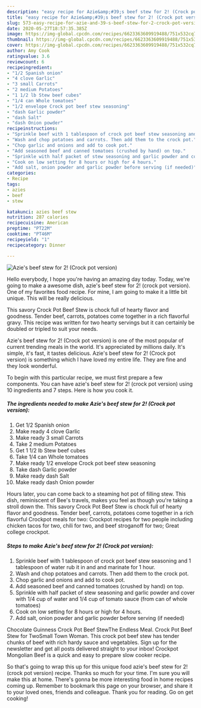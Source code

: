 ```yaml
---
description: "easy recipe for Azie&amp;#39;s beef stew for 2! (Crock pot version) | how to make the best Azie&amp;#39;s beef stew for 2! (Crock pot version)"
title: "easy recipe for Azie&amp;#39;s beef stew for 2! (Crock pot version) | how to make the best Azie&amp;#39;s beef stew for 2! (Crock pot version)"
slug: 573-easy-recipe-for-azie-and-39-s-beef-stew-for-2-crock-pot-version-how-to-make-the-best-azie-and-39-s-beef-stew-for-2-crock-pot-version
date: 2020-05-27T18:57:35.385Z
image: https://img-global.cpcdn.com/recipes/6623363609919488/751x532cq70/azies-beef-stew-for-2-crock-pot-version-recipe-main-photo.jpg
thumbnail: https://img-global.cpcdn.com/recipes/6623363609919488/751x532cq70/azies-beef-stew-for-2-crock-pot-version-recipe-main-photo.jpg
cover: https://img-global.cpcdn.com/recipes/6623363609919488/751x532cq70/azies-beef-stew-for-2-crock-pot-version-recipe-main-photo.jpg
author: Amy Cook
ratingvalue: 3.6
reviewcount: 6
recipeingredient:
- "1/2 Spanish onion"
- "4 clove Garlic"
- "3 small Carrots"
- "2 medium Potatoes"
- "1 1/2 lb Stew beef cubes"
- "1/4 can Whole tomatoes"
- "1/2 envelope Crock pot beef stew seasoning"
- "dash Garlic powder"
- "dash Salt"
- "dash Onion powder"
recipeinstructions:
- "Sprinkle beef with 1 tablespoon of crock pot beef stew seasoning and 1 tablespoon of water rub it in and and marinate for 1 hour."
- "Wash and chop potatoes and carrots. Then add them to the crock pot."
- "Chop garlic and onions and add to cook pot."
- "Add seasoned beef and canned tomatoes (crushed by hand) on top."
- "Sprinkle with half packet of stew seasoning and garlic powder and cover with 1/4 cup of water and 1/4 cup of tomato sauce (from can of whole tomatoes)"
- "Cook on low setting for 8 hours or high for 4 hours."
- "Add salt, onion powder and garlic powder before serving (if needed)"
categories:
- Recipe
tags:
- azies
- beef
- stew

katakunci: azies beef stew 
nutrition: 287 calories
recipecuisine: American
preptime: "PT22M"
cooktime: "PT46M"
recipeyield: "1"
recipecategory: Dinner

---
```



![Azie&#39;s beef stew for 2! (Crock pot version)](https://img-global.cpcdn.com/recipes/6623363609919488/751x532cq70/azies-beef-stew-for-2-crock-pot-version-recipe-main-photo.jpg)

Hello everybody, I hope you're having an amazing day today. Today, we're going to make a awesome dish, azie&#39;s beef stew for 2! (crock pot version). One of my favorites food recipe. For mine, I am going to make it a little bit unique. This will be really delicious.

This savory Crock Pot Beef Stew is chock full of hearty flavor and goodness. Tender beef, carrots, potatoes come together in a rich flavorful gravy. This recipe was written for two hearty servings but it can certainly be doubled or tripled to suit your needs.

Azie&#39;s beef stew for 2! (Crock pot version) is one of the most popular of current trending meals in the world. It's appreciated by millions daily. It's simple, it's fast, it tastes delicious. Azie&#39;s beef stew for 2! (Crock pot version) is something which I have loved my entire life. They are fine and they look wonderful.


To begin with this particular recipe, we must first prepare a few components. You can have azie&#39;s beef stew for 2! (crock pot version) using 10 ingredients and 7 steps. Here is how you cook it.

<!--inarticleads1-->

##### The ingredients needed to make Azie&#39;s beef stew for 2! (Crock pot version):

1. Get 1/2 Spanish onion
1. Make ready 4 clove Garlic
1. Make ready 3 small Carrots
1. Take 2 medium Potatoes
1. Get 1 1/2 lb Stew beef cubes
1. Take 1/4 can Whole tomatoes
1. Make ready 1/2 envelope Crock pot beef stew seasoning
1. Take dash Garlic powder
1. Make ready dash Salt
1. Make ready dash Onion powder


Hours later, you can come back to a steaming hot pot of filling stew. This dish, reminiscent of Bee&#39;s travels, makes you feel as though you&#39;re taking a stroll down the. This savory Crock Pot Beef Stew is chock full of hearty flavor and goodness. Tender beef, carrots, potatoes come together in a rich flavorful Crockpot meals for two: Crockpot recipes for two people including chicken tacos for two, chili for two, and beef stroganoff for two; Great college crockpot. 

<!--inarticleads2-->

##### Steps to make Azie&#39;s beef stew for 2! (Crock pot version):

1. Sprinkle beef with 1 tablespoon of crock pot beef stew seasoning and 1 tablespoon of water rub it in and and marinate for 1 hour.
1. Wash and chop potatoes and carrots. Then add them to the crock pot.
1. Chop garlic and onions and add to cook pot.
1. Add seasoned beef and canned tomatoes (crushed by hand) on top.
1. Sprinkle with half packet of stew seasoning and garlic powder and cover with 1/4 cup of water and 1/4 cup of tomato sauce (from can of whole tomatoes)
1. Cook on low setting for 8 hours or high for 4 hours.
1. Add salt, onion powder and garlic powder before serving (if needed)


Chocolate Guinness Crock Pot Beef StewThe Endless Meal. Crock Pot Beef Stew for TwoSmall Town Woman. This crock pot beef stew has tender chunks of beef with rich hardy sauce and vegetables. Sign up for the newsletter and get all posts delivered straight to your inbox! Crockpot Mongolian Beef is a quick and easy to prepare slow cooker recipe. 

So that's going to wrap this up for this unique food azie&#39;s beef stew for 2! (crock pot version) recipe. Thanks so much for your time. I'm sure you will make this at home. There's gonna be more interesting food in home recipes coming up. Remember to bookmark this page on your browser, and share it to your loved ones, friends and colleague. Thank you for reading. Go on get cooking!
